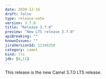 ```yaml
---
date: 2020-12-16
draft: false
type: release-note
version: 3.7.0
title: "Release 3.7.0"
preview: "New LTS release 3.7.0"
apiBreaking: ""
knownIssues: ""
jiraVersionId: 12349250
category: camel
kind: lts
jdk: [8,11]
---
```


This release is the new Camel 3.7.0 LTS release.
